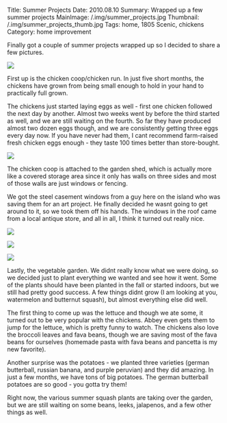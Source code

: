 Title: Summer Projects
Date: 2010.08.10
Summary: Wrapped up a few summer projects
MainImage: /.img/summer_projects.jpg
Thumbnail: /.img/summer_projects_thumb.jpg
Tags: home, 1805 Scenic, chickens
Category: home improvement

Finally got a couple of summer projects wrapped up so I decided to share a few pictures.

<p><img src="/.img/chickens/coop.jpg" class="smallimg" /></p>

First up is the chicken coop/chicken run. In just five short months, the chickens have grown from being small enough to hold in your hand to practically full grown.

The chickens just started laying eggs as well - first one chicken followed the next day by another. Almost two weeks went by before the third started as well, and we are still waiting on the fourth. So far they have produced almost two dozen eggs though, and we are consistently getting three eggs every day now. If you have never had them, I cant recommend farm-raised fresh chicken eggs enough - they taste 100 times better than store-bought.

<p><img src="/.img/chickens/shed.jpg" class="smallimg" /></p>

The chicken coop is attached to the garden shed, which is actually more like a covered storage area since it only has walls on three sides and most of those walls are just windows or fencing.

We got the steel casement windows from a guy here on the island who was saving them for an art project. He finally decided he wasnt going to get around to it, so we took them off his hands. The windows in the roof came from a local antique store, and all in all, I think it turned out really nice.

<p><img src="/.img/chickens/garden_bed.jpg" class="smallimg" /></p>
<p><img src="/.img/chickens/garden_bare.jpg" class="smallimg" /></p>
<p><img src="/.img/chickens/garden.jpg" class="smallimg" /></p>

Lastly, the vegetable garden. We didnt really know what we were doing, so we decided just to plant everything we wanted and see how it went. Some of the plants should have been planted in the fall or started indoors, but we still had pretty good success. A few things didnt grow (I am looking at you, watermelon and butternut squash), but almost everything else did well.

The first thing to come up was the lettuce and though we ate some, it turned out to be very popular with the chickens. Abbey even gets them to jump for the lettuce, which is pretty funny to watch. The chickens also love the broccoli leaves and fava beans, though we are saving most of the fava beans for ourselves (homemade pasta with fava beans and pancetta is my new favorite).

Another surprise was the potatoes - we planted three varieties (german butterball, russian banana, and purple peruvian) and they did amazing. In just a few months, we have tons of big potatoes. The german butterball potatoes are so good - you gotta try them!

Right now, the various summer squash plants are taking over the garden, but we are still waiting on some beans, leeks, jalapenos, and a few other things as well.
